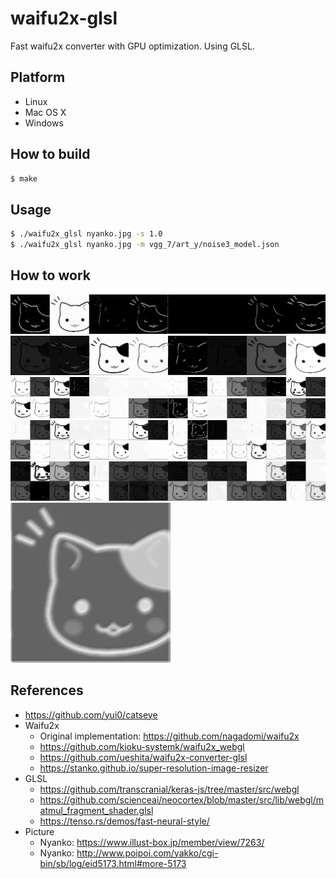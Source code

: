 # waifu2x-glsl

Fast waifu2x converter with GPU optimization.
Using GLSL.

## Platform

- Linux
- Mac OS X
- Windows

## How to build

```bash
$ make
```

## Usage

```bash
$ ./waifu2x_glsl nyanko.jpg -s 1.0
$ ./waifu2x_glsl nyanko.jpg -m vgg_7/art_y/noise3_model.json 
```

## How to work

![01.Nyanko](nyanko_01.png "01")
![02.Nyanko](nyanko_02.png "02")
![03.Nyanko](nyanko_03.png "03")
![04.Nyanko](nyanko_04.png "04")
![05.Nyanko](nyanko_05.png "05")
![06.Nyanko](nyanko_06.png "06")
![07.Nyanko](nyanko_07.png "07")

## References

- https://github.com/yui0/catseye
- Waifu2x
  - Original implementation: https://github.com/nagadomi/waifu2x
  - https://github.com/kioku-systemk/waifu2x_webgl
  - https://github.com/ueshita/waifu2x-converter-glsl
  - https://stanko.github.io/super-resolution-image-resizer
- GLSL
  - https://github.com/transcranial/keras-js/tree/master/src/webgl
  - https://github.com/scienceai/neocortex/blob/master/src/lib/webgl/matmul_fragment_shader.glsl
  - https://tenso.rs/demos/fast-neural-style/
- Picture
  - Nyanko: https://www.illust-box.jp/member/view/7263/
  - Nyanko: http://www.poipoi.com/yakko/cgi-bin/sb/log/eid5173.html#more-5173
